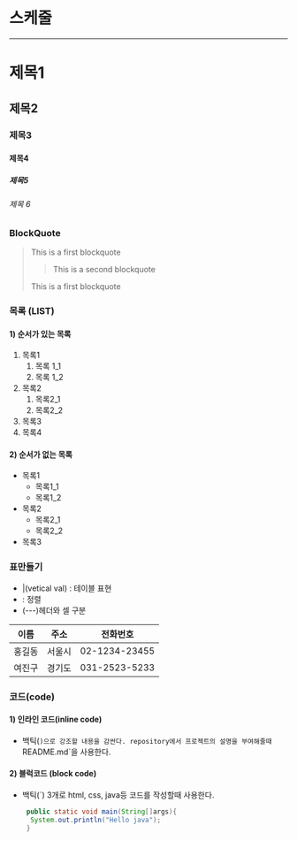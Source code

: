 # 스케줄

---
# 제목1
## 제목2
### 제목3
#### 제목4
##### 제목5
###### 제목 6

### BlockQuote
> This is a first blockquote
>
>  > This is a second blockquote
>  
> This is a first blockquote

### 목록 (LIST)  
#### 1) 순서가 있는 목록  
1. 목록1  
      1. 목록 1_1  
      2. 목록 1_2  
2. 목록2  
      1. 목록2_1
      2. 목록2_2
3. 목록3
4. 목록4

#### 2) 순서가 없는 목록
- 목록1
  - 목록1_1
  - 목록1_2
- 목록2
  - 목록2_1
  - 목록2_2
- 목록3


### 표만들기
- |(vetical val) : 테이블 표현
- : 정렬
- (---)헤더와 셀 구분

|이름|주소|전화번호|
|:--:|:--:|:--:|
|홍길동|서울시|02-1234-23455|
|여진구|경기도|031-2523-5233|


### 코드(code)
#### 1) 인라인 코드(inline code)
 - 백틱(`)으로 강조할 내용을 감싼다.
repository에서 프로젝트의 설명을 부여해줄때 `README.md`을 사용한다.

#### 2) 블럭코드 (block code)
- 백틱(\`) 3개로 html, css, java등 코드를 작성할때 사용한다.

  ```java
   public static void main(String[]args){
    System.out.println("Hello java");
   } 
  ```
